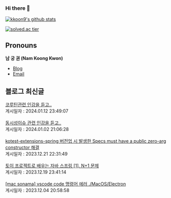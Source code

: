 
### Hi there 👋
[![kkoon9's github stats](https://github-readme-stats.vercel.app/api?username=kkoon9&theme=tokyonight)](https://github.com/anuraghazra/github-readme-stats)

[![solved.ac tier](http://mazassumnida.wtf/api/generate_badge?boj=rndrnjs2003)](https://solved.ac/rndrnjs2003)
## Pronouns
**남 궁 권 (Nam Koong Kwon)**
- [Blog](https://kkoon9.tistory.com)
- [Email](mailto:rndrnjs2003@naver.com)

## 블로그 최신글
<a href=https://kkoon9.tistory.com/547>코루틴관련 인강을 듣고..</a></br>게시일자 : 2024.01.12 23:49:07</br></br><a href=https://kkoon9.tistory.com/546>동시성이슈 관련 인강을 듣고..</a></br>게시일자 : 2024.01.02 21:06:28</br></br><a href=https://kkoon9.tistory.com/545>kotest-extensions-spring 버전업 시 발생한 Specs must have a public zero-arg constructor 해결</a></br>게시일자 : 2023.12.21 22:31:49</br></br><a href=https://kkoon9.tistory.com/544>토이 프로젝트로 배우는 자바 스프링 [1]. N+1 문제</a></br>게시일자 : 2023.12.19 23:41:14</br></br><a href=https://kkoon9.tistory.com/543>[mac sonama] vscode code 명령어 에러 ./MacOS/Electron</a></br>게시일자 : 2023.12.04 20:58:58</br></br>